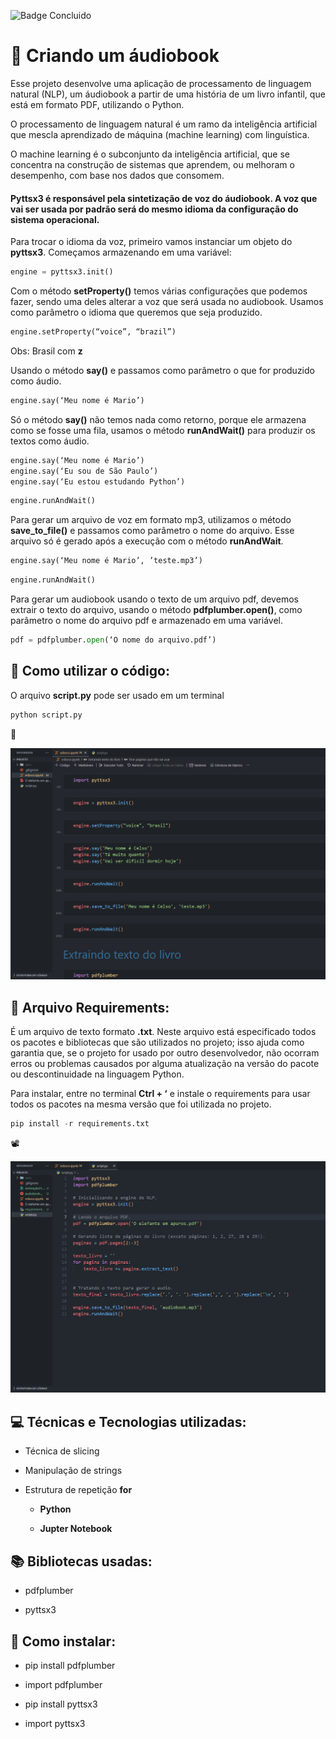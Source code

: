 ![Badge Concluido](http://img.shields.io/static/v1?label=STATUS&message=%20CONCLUIDO&color=GREEN&style=for-the-badge)

# :musical_note: Criando um áudiobook

Esse projeto desenvolve uma aplicação de processamento de linguagem natural (NLP), um áudiobook a partir de uma história de um livro infantil, que está em formato PDF, utilizando o Python.

O processamento de linguagem natural é um ramo da inteligência artificial que mescla aprendizado de máquina (machine learning) com linguística.

O machine learning é o subconjunto da inteligência artificial, que se concentra na construção de sistemas que aprendem, ou melhoram o desempenho, com base nos dados que consomem.


#### Pyttsx3 é responsável pela sintetização de voz do áudiobook. A voz que vai ser usada por padrão será do mesmo idioma da configuração do sistema operacional.

Para trocar o idioma da voz, primeiro vamos instanciar um objeto do **pyttsx3**. Começamos armazenando em uma variável:

````python
engine = pyttsx3.init()
````

Com o método **setProperty()** temos várias configurações que podemos fazer, sendo uma deles alterar a voz que será usada no audiobook. Usamos como parâmetro o idioma que queremos que seja produzido.

````python
engine.setProperty(“voice”, “brazil”)
````
Obs: Brasil com **z**

Usando o método **say()** e passamos como parâmetro o que for produzido como áudio.

````python
engine.say(‘Meu nome é Mario’)
````

Só o método **say()** não temos nada como retorno, porque ele armazena como se fosse uma fila, usamos o método **runAndWait()** para produzir os textos como áudio.

````python
engine.say(‘Meu nome é Mario’)
engine.say(‘Eu sou de São Paulo’)
engine.say(‘Eu estou estudando Python’)

````
````python
engine.runAndWait()
````

Para gerar um arquivo de voz em formato mp3, utilizamos o método **save_to_file()** e passamos como parâmetro o nome do arquivo. Esse arquivo só é gerado após a execução com o método **runAndWait**.

````python
engine.say(‘Meu nome é Mario’, ’teste.mp3’)
````
````python
engine.runAndWait()
````

Para gerar um audiobook usando o texto de um arquivo pdf, devemos extrair o texto do arquivo, usando o método **pdfplumber.open()**, como parâmetro o nome do arquivo pdf e armazenado em uma variável.

````python
pdf = pdfplumber.open(‘O nome do arquivo.pdf’)
````



## 📁 Como utilizar o código:
O arquivo **script.py** pode ser usado em um terminal
````python
python script.py
````

:movie_camera:

<img src=".\Animação01.gif" alt="Código funcionando" width="600px" heidth="400px">



## :bookmark_tabs: Arquivo Requirements:
É um arquivo de texto formato **.txt**. Neste arquivo está especificado todos os pacotes e bibliotecas que são utilizados no projeto; isso ajuda como garantia que, se o projeto for usado por outro desenvolvedor, não ocorram erros ou problemas causados por alguma atualização na versão do pacote ou descontinuidade na linguagem Python.

Para instalar, entre no terminal **Ctrl + ‘** e instale o requirements para usar todos os pacotes na mesma versão que foi utilizada no projeto. 

````python
pip install -r requirements.txt
````

:film_projector:

<img src=".\Animação02.gif" alt="Instalando Requirements" width="600px" heidth="400px">




## :computer: Técnicas e Tecnologias utilizadas:

 - Técnica de slicing

 - Manipulação de strings

- Estrutura de repetição **for**
    
    - **Python**

   - **Jupter Notebook**

## :books: Bibliotecas usadas:

- pdfplumber

 - pyttsx3

## :electric_plug: Como instalar:

 - pip install pdfplumber

 - import pdfplumber

- pip install pyttsx3

 - import pyttsx3



